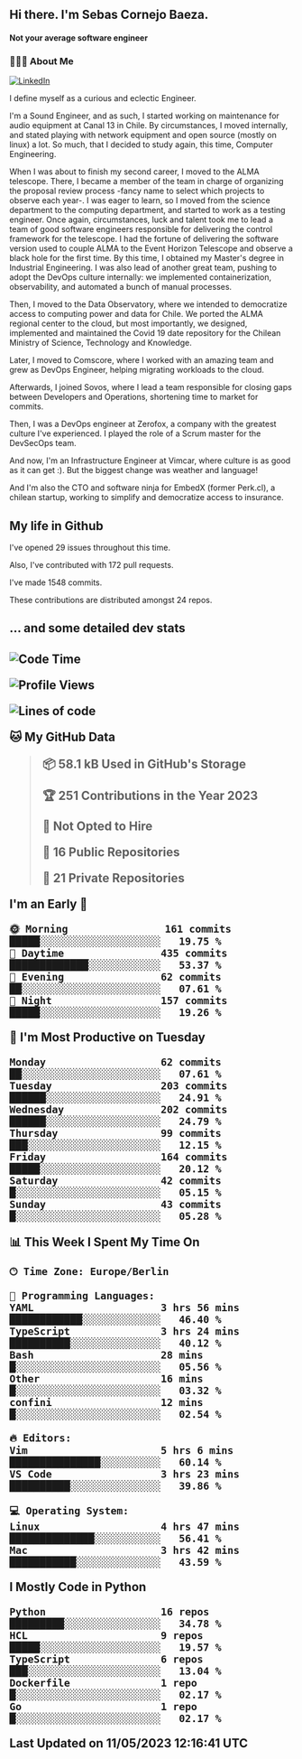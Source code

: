 <h2> Hi there.  I'm Sebas Cornejo Baeza.</h2>
<h4> Not your average software engineer</h4>
<h3> 👨🏻‍💻 About Me </h3>
<a href="http://linkedin.com/in/sebastian-cornejo-baeza/"><img alt="LinkedIn" src="https://img.shields.io/badge/Sebas%20Cornejo%20-informational?style=appveyor&logo=linkedin"></a>


I define myself as a curious and eclectic Engineer.

I'm a Sound Engineer, and as such, I started working on maintenance for audio equipment at Canal 13 in Chile.
By circumstances, I moved internally, and stated playing with network equipment and open source (mostly on linux) 
a lot. So much, that I decided to study again, this time, Computer Engineering.

When I was about to finish my second career, I moved to the ALMA telescope. There, I became a member of the team
in charge of organizing the proposal review process -fancy name to select which projects to observe each year-. 
I was eager to learn, so I moved from the science department to the computing department, and started to work as 
a testing engineer. Once again, circumstances, luck and talent took me to lead a team of good software engineers 
responsible for delivering the control framework for the telescope. I had the fortune of delivering the software
version used to couple ALMA to the Event Horizon Telescope and observe a black hole for the first time.
By this time, I obtained my Master's degree in Industrial Engineering.
I was also lead of another great team, pushing to adopt the DevOps culture internally: we implemented containerization, observability, and automated a bunch of manual processes.

Then, I moved to the Data Observatory, where we intended to democratize access to computing power
and data for Chile. We ported the ALMA regional center to the cloud, but most importantly, we designed, implemented
and maintained the Covid 19 date repository for the Chilean Ministry of Science, Technology and Knowledge.

Later, I moved to Comscore, where I worked with an amazing team and grew as DevOps Engineer, helping migrating workloads to the cloud.

Afterwards, I joined Sovos, where I lead a team responsible for closing gaps between Developers and Operations, shortening time to market for commits.

Then, I was a DevOps engineer at Zerofox, a company with the greatest culture I've experienced. I played the role of a Scrum master for the DevSecOps team.

And now, I'm an Infrastructure Engineer at Vimcar, where culture is as good as it can get :). But the biggest change was weather and language!
 
And I'm also the CTO and software ninja for EmbedX (former Perk.cl), a chilean startup, working to simplify and democratize access to insurance.

<h2> My life in Github </h2>

I've opened 29 issues throughout this time.

Also, I've contributed with 172 pull requests.

I've made 1548 commits.

These contributions are distributed amongst 24 repos.

<h2>... and some detailed dev stats<h2>

<!--START_SECTION:waka-->
![Code Time](http://img.shields.io/badge/Code%20Time-337%20hrs%2010%20mins-blue)

![Profile Views](http://img.shields.io/badge/Profile%20Views-0-blue)

![Lines of code](https://img.shields.io/badge/From%20Hello%20World%20I%27ve%20Written-637.2%20thousand%20lines%20of%20code-blue)

**🐱 My GitHub Data** 

> 📦 58.1 kB Used in GitHub's Storage 
 > 
> 🏆 251 Contributions in the Year 2023
 > 
> 🚫 Not Opted to Hire
 > 
> 📜 16 Public Repositories 
 > 
> 🔑 21 Private Repositories 
 > 
**I'm an Early 🐤** 

```text
🌞 Morning                161 commits         █████░░░░░░░░░░░░░░░░░░░░   19.75 % 
🌆 Daytime                435 commits         █████████████░░░░░░░░░░░░   53.37 % 
🌃 Evening                62 commits          ██░░░░░░░░░░░░░░░░░░░░░░░   07.61 % 
🌙 Night                  157 commits         █████░░░░░░░░░░░░░░░░░░░░   19.26 % 
```
📅 **I'm Most Productive on Tuesday** 

```text
Monday                   62 commits          ██░░░░░░░░░░░░░░░░░░░░░░░   07.61 % 
Tuesday                  203 commits         ██████░░░░░░░░░░░░░░░░░░░   24.91 % 
Wednesday                202 commits         ██████░░░░░░░░░░░░░░░░░░░   24.79 % 
Thursday                 99 commits          ███░░░░░░░░░░░░░░░░░░░░░░   12.15 % 
Friday                   164 commits         █████░░░░░░░░░░░░░░░░░░░░   20.12 % 
Saturday                 42 commits          █░░░░░░░░░░░░░░░░░░░░░░░░   05.15 % 
Sunday                   43 commits          █░░░░░░░░░░░░░░░░░░░░░░░░   05.28 % 
```


📊 **This Week I Spent My Time On** 

```text
🕑︎ Time Zone: Europe/Berlin

💬 Programming Languages: 
YAML                     3 hrs 56 mins       ████████████░░░░░░░░░░░░░   46.40 % 
TypeScript               3 hrs 24 mins       ██████████░░░░░░░░░░░░░░░   40.12 % 
Bash                     28 mins             █░░░░░░░░░░░░░░░░░░░░░░░░   05.56 % 
Other                    16 mins             █░░░░░░░░░░░░░░░░░░░░░░░░   03.32 % 
confini                  12 mins             █░░░░░░░░░░░░░░░░░░░░░░░░   02.54 % 

🔥 Editors: 
Vim                      5 hrs 6 mins        ███████████████░░░░░░░░░░   60.14 % 
VS Code                  3 hrs 23 mins       ██████████░░░░░░░░░░░░░░░   39.86 % 

💻 Operating System: 
Linux                    4 hrs 47 mins       ██████████████░░░░░░░░░░░   56.41 % 
Mac                      3 hrs 42 mins       ███████████░░░░░░░░░░░░░░   43.59 % 
```

**I Mostly Code in Python** 

```text
Python                   16 repos            █████████░░░░░░░░░░░░░░░░   34.78 % 
HCL                      9 repos             █████░░░░░░░░░░░░░░░░░░░░   19.57 % 
TypeScript               6 repos             ███░░░░░░░░░░░░░░░░░░░░░░   13.04 % 
Dockerfile               1 repo              █░░░░░░░░░░░░░░░░░░░░░░░░   02.17 % 
Go                       1 repo              █░░░░░░░░░░░░░░░░░░░░░░░░   02.17 % 
```




 Last Updated on 11/05/2023 12:16:41 UTC
<!--END_SECTION:waka-->
